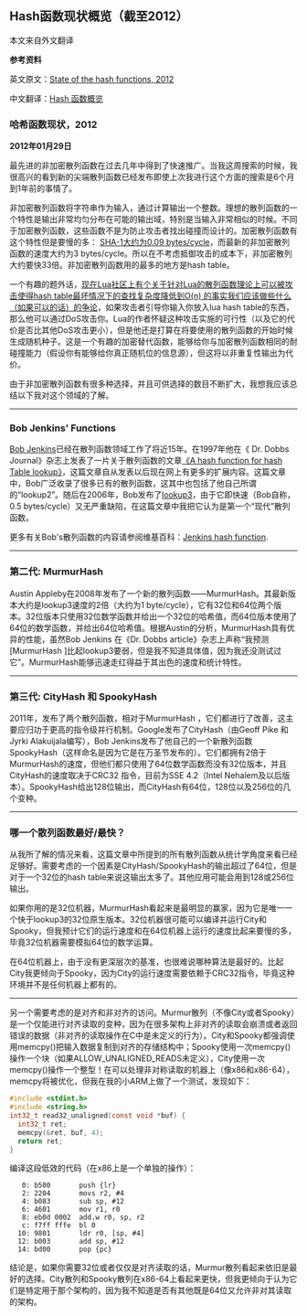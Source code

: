 ## Hash函数现状概览（截至2012）

本文来自外文翻译

**参考资料**

英文原文：[State of the hash functions, 2012](http://blog.reverberate.org/2012/01/state-of-hash-functions-2012.html)

中文翻译：[Hash 函数概览](https://www.oschina.net/translate/state-of-hash-functions)

### 哈希函数现状，2012

**2012年01月29日**

最先进的非加密散列函数在过去几年中得到了快速推广。当我这周搜索的时候，我很高兴的看到新的尖端散列函数已经发布即使上次我进行这个方面的搜索是6个月到1年前的事情了。

非加密散列函数将字符串作为输入，通过计算输出一个整数。理想的散列函数的一个特性是输出非常均匀分布在可能的输出域，特别是当输入非常相似的时候。不同于加密散列函数，这些函数不是为防止攻击者找出碰撞而设计的。加密散列函数有这个特性但是要慢的多： [SHA-1大约为0.09 bytes/cycle](http://www.cryptopp.com/benchmarks.html)，而最新的非加密散列函数的速度大约为3 bytes/cycle。所以在不考虑抵御攻击的成本下，非加密散列大约要快33倍。非加密散列函数用的最多的地方是hash table。
 
一个有趣的题外话，[现在Lua社区上有个关于针对Lua的散列函数理论上可以被攻击使得hash table最坏情况下的查找复杂度降低到O(n) 的事实我们应该做些什么（如果可以的话）的争论](http://thread.gmane.org/gmane.comp.lang.lua.general/87491)，如果攻击者引导你输入你放入lua hash table的东西，那么他可以通过DoS攻击你。Lua的作者怀疑这种攻击实施的可行性（以及它的代价是否比其他DoS攻击更小），但是他还是打算在将要使用的散列函数的开始时候生成随机种子。这是一个有趣的加密替代函数，能够给你与加密散列函数相同的耐碰撞能力（假设你有能够给你真正随机位的信息源），但这将以非重复性输出为代价。

由于非加密散列函数有很多种选择，并且可供选择的数目不断扩大，我想我应该总结以下我对这个领域的了解。

***

### Bob Jenkins' Functions
[Bob Jenkins](http://burtleburtle.net/bob/)已经在散列函数领域工作了将近15年。在1997年他在《 Dr. Dobbs Journal》杂志上发表了一片关于散列函数的文章[《A hash function for hash Table lookup》](http://www.burtleburtle.net/bob/hash/doobs.html)，这篇文章自从发表以后现在网上有更多的扩展内容。这篇文章中，Bob广泛收录了很多已有的散列函数，这其中也包括了他自己所谓的“lookup2”。随后在2006年，Bob发布了[lookup3](http://burtleburtle.net/bob/c/lookup3.c)，由于它即快速（Bob自称，0.5 bytes/cycle）又无严重缺陷，在这篇文章中我把它认为是第一个“现代”散列函数。

更多有关Bob's散列函数的内容请参阅维基百科：[Jenkins hash function](http://en.wikipedia.org/wiki/Jenkins_hash_function).

***

### 第二代: MurmurHash
Austin Appleby在2008年发布了一个新的散列函数——MurmurHash。其最新版本大约是lookup3速度的2倍（大约为1 byte/cycle），它有32位和64位两个版本。32位版本只使用32位数学函数并给出一个32位的哈希值，而64位版本使用了64位的数学函数，并给出64位哈希值。根据Austin的分析，MurmurHash具有优异的性能，虽然Bob Jenkins 在《Dr. Dobbs article》杂志上声称“我预测[MurmurHash ]比起lookup3要弱，但是我不知道具体值，因为我还没测试过它”。MurmurHash能够迅速走红得益于其出色的速度和统计特性。

***

### 第三代: CityHash 和 SpookyHash
2011年，发布了两个散列函数，相对于MurmurHash ，它们都进行了改善，这主要应归功于更高的指令级并行机制。Google发布了CityHash（由Geoff Pike 和Jyrki Alakuijala编写），Bob Jenkins发布了他自己的一个新散列函数SpookyHash（这样命名是因为它是在万圣节发布的）。它们都拥有2倍于MurmurHash的速度，但他们都只使用了64位数学函数而没有32位版本，并且CityHash的速度取决于CRC32 指令，目前为SSE 4.2（Intel Nehalem及以后版本）。SpookyHash给出128位输出，而CityHash有64位，128位以及256位的几个变种。

***

### 哪一个散列函数最好/最快？
从我所了解的情况来看，这篇文章中所提到的所有散列函数从统计学角度来看已经足够好。需要考虑的一个因素是CityHash/SpookyHash的输出超过了64位，但是对于一个32位的hash table来说这输出太多了。其他应用可能会用到128或256位输出。

如果你用的是32位机器，MurmurHash看起来是最明显的赢家，因为它是唯一一个快于lookup3的32位原生版本。32位机器很可能可以编译并运行City和Spooky，但我预计它们的运行速度和在64位机器上运行的速度比起来要慢的多，毕竟32位机器需要模拟64位的数学运算。

在64位机器上，由于没有更深层次的基准，也很难说哪种算法是最好的。比起City我更倾向于Spooky，因为City的运行速度需要依赖于CRC32指令，毕竟这种环境并不是任何机器上都有的。

***

另一个需要考虑的是对齐和非对齐的访问。Murmur散列（不像City或者Spooky）是一个仅能进行对齐读取的变种，因为在很多架构上非对齐的读取会崩溃或者返回错误的数据（非对齐的读取操作在C中是未定义的行为）。City和Spooky都强调使用memcpy()把输入数据复制到对齐的存储结构中；Spooky使用一次memcpy()操作一个块（如果ALLOW_UNALIGNED_READS未定义），City使用一次memcpy()操作一个整型！在可以处理非对称读取的机器上（像x86和x86-64），memcpy将被优化，但我在我的小ARM上做了一个测试，发现如下：

```c
#include <stdint.h>
#include <string.h>
int32_t read32_unaligned(const void *buf) {
  int32_t ret;
  memcpy(&ret, buf, 4);
  return ret;
}
```

编译这段低效的代码（在x86上是一个单独的操作）：

```x86asm
   0: b500       push {lr}
   2: 2204       movs r2, #4
   4: b083       sub sp, #12
   6: 4601       mov r1, r0
   8: eb0d 0002  add.w r0, sp, r2
   c: f7ff fffe  bl 0 
  10: 9801       ldr r0, [sp, #4]
  12: b003       add sp, #12
  14: bd00       pop {pc}
```

结论是，如果你需要32位或者仅仅是对齐读取的话，Murmur散列看起来依旧是最好的选择。City散列和Spooky散列在x86-64上看起来更快，但我更倾向于认为它们是特定用于那个架构的，因为我不知道是否有其他既是64位又允许非对其读取的架构。